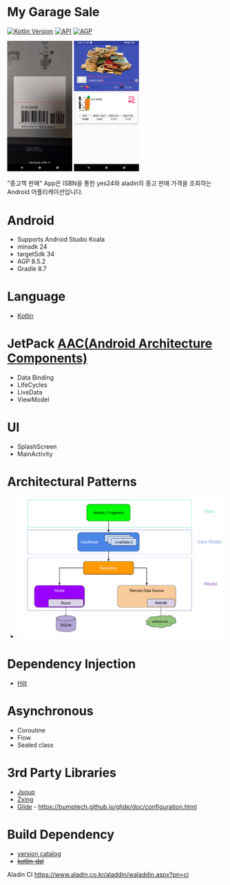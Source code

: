 <h1>My Garage Sale</h1>

<p>
  <a href="https://kotlinlang.org"><img alt="Kotlin Version" src="https://img.shields.io/badge/Kotlin-1.9.22-blueviolet.svg?style=flat"/></a>
  <a href="https://android-arsenal.com/api?level=21"><img alt="API" src="https://img.shields.io/badge/API-21%2B-brightgreen.svg?style=flat"/></a>
  <a href="https://developer.android.com/studio/releases/gradle-plugin"><img alt="AGP" src="https://img.shields.io/badge/AGP-8.5.2-blue?style=flat"/></a>
</p>

<img src="/screen/ISBN.png" width="30%" height="30%" title="ISBN" alt="ISBN"/>
<img src="/screen/RESULT.png" width="30%" height="30%" title="RESULT" alt="RESULT"/>

"중고책 판매" App은 ISBN을 통한 yes24와 aladin의 중고 판매 가격을 조회하는 Android 어플리케이션입니다.

# Android

- Supports Android Studio Koala
- minsdk 24
- targetSdk 34
- AGP 8.5.2
- Gradle 8.7

# Language

- [Kotlin](https://kotlinlang.org)

# JetPack [AAC(Android Architecture Components)](https://blog.naver.com/dev2jb/223230422126)

- Data Binding
- LifeCycles
- LiveData
- ViewModel

# UI

- SplashScreen
- MainActivity

# Architectural Patterns

- ![MVVM](/screen/MVVM.png)

# Dependency Injection

- [Hilt](https://developer.android.com/training/dependency-injection/hilt-android)

# Asynchronous

- Coroutine
- Flow
- Sealed class

# 3rd Party Libraries

- [Jsoup](https://github.com/jhy/jsoup)
- [Zxing](https://github.com/zxing/zxing)
- [Glide](https://github.com/bumptech/glide) - https://bumptech.github.io/glide/doc/configuration.html

# Build Dependency

- [version catalog](https://developer.android.com/build/migrate-to-catalogs)
- ~~[kotlin-dsl](https://developer.android.com/build/migrate-to-kotlin-dsl)~~

Aladin CI
https://www.aladin.co.kr/aladdin/waladdin.aspx?pn=ci